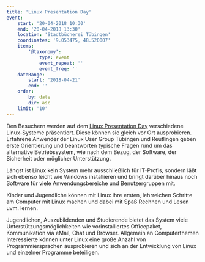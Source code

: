 ```yaml
---
title: 'Linux Presentation Day'
event:
    start: '20-04-2018 10:30'
    end: '20-04-2018 13:30'
    location: 'Stadtbücherei Tübingen'
    coordinates: '9.053475, 48.520007'
    items:
        '@taxonomy':
            type: event
            event_repeat: ''
            event_freq: ''
    dateRange:
        start: '2018-04-21'
        end: ''
    order:
        by: date
        dir: asc
    limit: '10'
---
```


Den Besuchern werden auf dem [Linux Presentation Day](http://www.linux-presentation-day.de/) verschiedene Linux-Systeme präsentiert. Diese können sie gleich vor Ort ausprobieren. Erfahrene Anwender der Linux User Group Tübingen und Reutlingen geben erste Orientierung und beantworten typische Fragen rund um das alternative Betriebssystem, wie nach dem Bezug, der Software, der Sicherheit oder möglicher Unterstützung.

Längst ist Linux kein System mehr ausschließlich für IT-Profis, sondern läßt sich ebenso leicht wie Windows installieren und bringt darüber hinaus noch Software für viele Anwendungsbereiche und Benutzergruppen mit.

Kinder und Jugendliche können mit Linux ihre ersten, lehrreichen Schritte am Computer mit Linux machen und dabei mit Spaß Rechnen und Lesen uvm. lernen.

Jugendlichen, Auszubildenden und Studierende bietet das System viele Unterstützungsmöglichkeiten wie vorinstalliertes Officepaket, Kommunikation via eMail, Chat und Browser. Allgemein an Computerthemen Interessierte können unter Linux eine große Anzahl von Programmiersprachen ausprobieren und sich an der Entwicklung von Linux und einzelner Programme beteiligen.